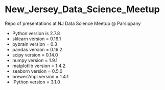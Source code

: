 # New_Jersey_Data_Science_Meetup

Repo of presentations at NJ Data Science Meetup @ Parsippany

- Python version is 2.7.8
- sklearn version = 0.16.1
- pybrain version = 0.3
- pandas version = 0.16.2
- scipy version = 0.14.0
- numpy version = 1.9.1
- matplotlib version = 1.4.2
- seaborn version = 0.5.0
- brewer2mpl version = 1.4.1
- IPython version = 3.1.0


